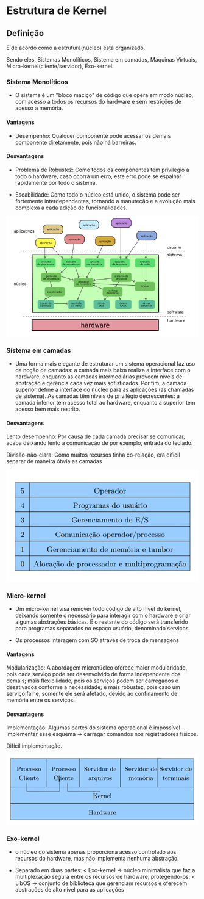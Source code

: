 # Estrutura de Kernel

## Definição

É de acordo como a estrutura(núcleo) está organizado.

Sendo eles, Sistemas Monolíticos, Sistema em camadas, Máquinas Virtuais, Micro-kernel(cliente/servidor), Exo-kernel.

### Sistema Monolíticos

- O sistema é um "bloco maciço" de código que opera em modo núcleo, com acesso a todos os recursos do hardware e sem restrições de acesso a memória.

#### Vantagens

- Desempenho: Qualquer componente pode acessar os demais componente diretamente, pois não há barreiras.

#### Desvantagens

- Problema de Robustez: Como todos os componentes tem privilegio a todo o hardware, caso ocorra um erro, este erro pode se espalhar rapidamente por todo o sistema.

- Escabilidade: Como todo o núcleo está unido, o sistema pode ser fortemente interdependentes, tornando a manuteção e a evolução mais complexa a cada adição de funcionalidades.

![Estrutura de monolítico](/img/fundamentos_de_SO/monolitico.png)

### Sistema em camadas

- Uma forma mais elegante de estruturar um sistema operacional faz uso da noção de camadas: a camada mais baixa realiza a interface com o hardware, enquanto as camadas intermediárias proveem níveis de abstração e gerência cada vez mais sofisticados. Por fim, a camada superior define a interface do núcleo para as aplicações (as chamadas de sistema). As camadas têm níveis de privilégio decrescentes: a camada inferior tem acesso total ao hardware, enquanto a superior tem acesso bem mais restrito.

#### Desvantagens

Lento desempenho: Por causa de cada camada precisar se comunicar, acaba deixando lento a comunicação de por exemplo, entrada do teclado.

Divisão-não-clara: Como muitos recursos tinha co-relação, era dificil separar de maneira óbvia as camadas

![Estrutura em camadas](/img/fundamentos_de_SO/so_camadas.png)

### Micro-kernel

- Um micro-kernel visa remover todo código de alto nível do kernel, deixando somente o necessário para interagir com o hardware e criar algumas abstrações básicas. E o restante do código será transferido para programas separados no espaço usuário, denominado serviços.

- Os processos interagem com SO através de troca de mensagens

#### Vantagens

Modularização: A  abordagem micronúcleo oferece maior modularidade, pois cada serviço pode ser desenvolvido de forma independente dos demais; mais flexibilidade, pois os serviços podem ser carregados e desativados conforme a necessidade; e mais robustez, pois caso um serviço falhe, somente ele será afetado, devido ao confinamento de memória entre os serviços.

#### Desvantagens

Implementação: Algumas partes do sistema operacional é impossível implementar esse esquema -> carragar comandos nos registradores físicos.

Difícil implementação.


![Abordagem micro-kernel](/img/fundamentos_de_SO/micro.png)


### Exo-kernel

- o núcleo do sistema apenas proporciona acesso controlado aos recursos do hardware, mas não implementa nenhuma abstração.

- Separado em duas partes: < Exo-kernel -> núcleo minimalista que faz a multiplexação segura entre os recursos de hardware, protegendo-os. < LibOS  -> conjunto de biblioteca que gerenciam recursos e oferecem abstrações de alto nível para as aplicações






